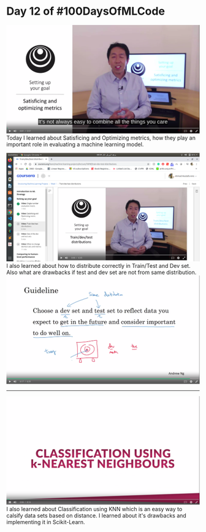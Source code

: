 # Day 12 of #100DaysOfMLCode

<img src = 0.png></img>
Today I learned about Satisficing and Optimizing metrics, how they play an important role in evaluating a machine learning model.


<img src=1.png></img>
I also learned about how to distribute correctly in Train/Test and Dev set. Also what are drawbacks if test and dev set are not from same distribution.
<img src = 3.png></img>

---------

<img src = '4.png'></img>
I also learned about Classification using KNN which is an easy way to calsify data sets based on distance. I learned about it's drawbacks and implementing it in Scikit-Learn.